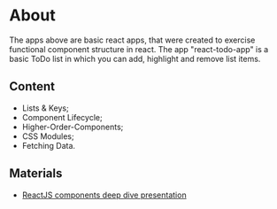 # About
The apps above are basic react apps, that were created to exercise functional component structure in react. The app "react-todo-app" is a basic ToDo list in which you can add, highlight and remove list items.

## Content
- Lists & Keys;
- Component Lifecycle;
- Higher-Order-Components;
- CSS Modules;
- Fetching Data.

## Materials
- [ReactJS components deep dive presentation](https://github.com/TheStormWeaver/Front-End/files/7528358/03.React-JS-Components-Deep-Dive.pptx)


